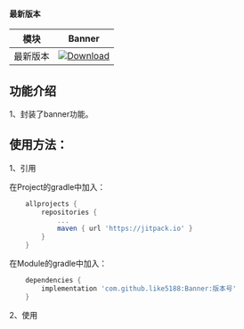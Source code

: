 #### 最新版本

模块|Banner
---|---
最新版本|[![Download](https://jitpack.io/v/like5188/Banner.svg)](https://jitpack.io/#like5188/Banner)

## 功能介绍
1、封装了banner功能。

## 使用方法：

1、引用

在Project的gradle中加入：
```groovy
    allprojects {
        repositories {
            ...
            maven { url 'https://jitpack.io' }
        }
    }
```
在Module的gradle中加入：
```groovy
    dependencies {
        implementation 'com.github.like5188:Banner:版本号'
    }
```

2、使用
```java
```